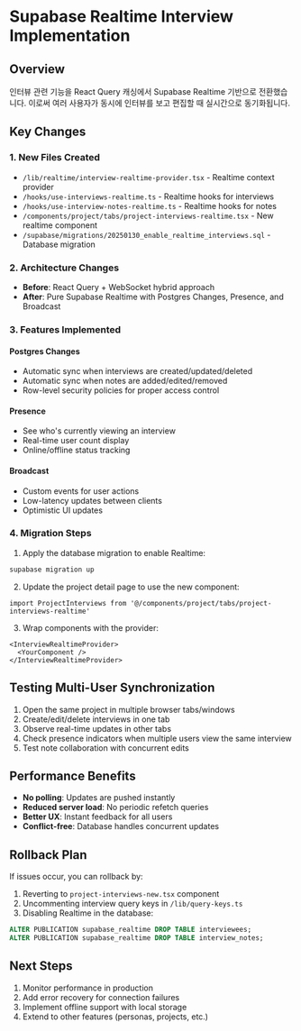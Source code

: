 # Supabase Realtime Interview Implementation

## Overview
인터뷰 관련 기능을 React Query 캐싱에서 Supabase Realtime 기반으로 전환했습니다. 이로써 여러 사용자가 동시에 인터뷰를 보고 편집할 때 실시간으로 동기화됩니다.

## Key Changes

### 1. New Files Created
- `/lib/realtime/interview-realtime-provider.tsx` - Realtime context provider
- `/hooks/use-interviews-realtime.ts` - Realtime hooks for interviews
- `/hooks/use-interview-notes-realtime.ts` - Realtime hooks for notes
- `/components/project/tabs/project-interviews-realtime.tsx` - New realtime component
- `/supabase/migrations/20250130_enable_realtime_interviews.sql` - Database migration

### 2. Architecture Changes
- **Before**: React Query + WebSocket hybrid approach
- **After**: Pure Supabase Realtime with Postgres Changes, Presence, and Broadcast

### 3. Features Implemented

#### Postgres Changes
- Automatic sync when interviews are created/updated/deleted
- Automatic sync when notes are added/edited/removed
- Row-level security policies for proper access control

#### Presence
- See who's currently viewing an interview
- Real-time user count display
- Online/offline status tracking

#### Broadcast
- Custom events for user actions
- Low-latency updates between clients
- Optimistic UI updates

### 4. Migration Steps

1. Apply the database migration to enable Realtime:
```bash
supabase migration up
```

2. Update the project detail page to use the new component:
```tsx
import ProjectInterviews from '@/components/project/tabs/project-interviews-realtime'
```

3. Wrap components with the provider:
```tsx
<InterviewRealtimeProvider>
  <YourComponent />
</InterviewRealtimeProvider>
```

## Testing Multi-User Synchronization

1. Open the same project in multiple browser tabs/windows
2. Create/edit/delete interviews in one tab
3. Observe real-time updates in other tabs
4. Check presence indicators when multiple users view the same interview
5. Test note collaboration with concurrent edits

## Performance Benefits

- **No polling**: Updates are pushed instantly
- **Reduced server load**: No periodic refetch queries
- **Better UX**: Instant feedback for all users
- **Conflict-free**: Database handles concurrent updates

## Rollback Plan

If issues occur, you can rollback by:
1. Reverting to `project-interviews-new.tsx` component
2. Uncommenting interview query keys in `/lib/query-keys.ts`
3. Disabling Realtime in the database:
```sql
ALTER PUBLICATION supabase_realtime DROP TABLE interviewees;
ALTER PUBLICATION supabase_realtime DROP TABLE interview_notes;
```

## Next Steps

1. Monitor performance in production
2. Add error recovery for connection failures
3. Implement offline support with local storage
4. Extend to other features (personas, projects, etc.)